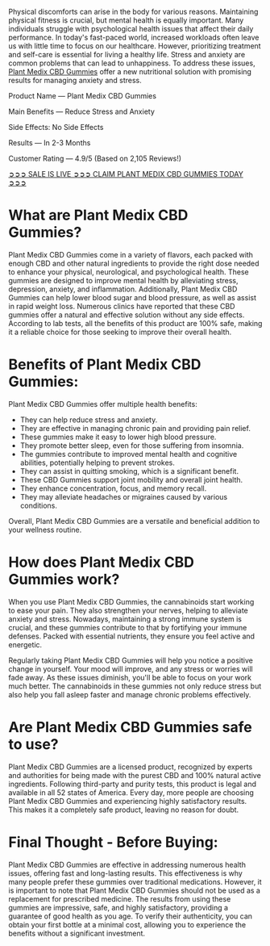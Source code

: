 Physical discomforts can arise in the body for various reasons. Maintaining physical fitness is crucial, but mental health is equally important. Many individuals struggle with psychological health issues that affect their daily performance. In today's fast-paced world, increased workloads often leave us with little time to focus on our healthcare. However, prioritizing treatment and self-care is essential for living a healthy life. Stress and anxiety are common problems that can lead to unhappiness. To address these issues, [Plant Medix CBD Gummies](https://www.facebook.com/plantmedixcbdgummies) offer a new nutritional solution with promising results for managing anxiety and stress.

Product Name — Plant Medix CBD Gummies

Main Benefits — Reduce Stress and Anxiety

Side Effects: No Side Effects

Results — In 2-3 Months

Customer Rating — 4.9/5 (Based on 2,105 Reviews!) ‍

[➲➲➲ SALE IS LIVE ➲➲➲ CLAIM PLANT MEDIX CBD GUMMIES TODAY ➲➲➲](https://farmscbdoil.com/plant-medix-cbd-gummies/)

# What are Plant Medix CBD Gummies?

Plant Medix CBD Gummies come in a variety of flavors, each packed with enough CBD and other natural ingredients to provide the right dose needed to enhance your physical, neurological, and psychological health. These gummies are designed to improve mental health by alleviating stress, depression, anxiety, and inflammation. Additionally, Plant Medix CBD Gummies can help lower blood sugar and blood pressure, as well as assist in rapid weight loss. Numerous clinics have reported that these CBD gummies offer a natural and effective solution without any side effects. According to lab tests, all the benefits of this product are 100% safe, making it a reliable choice for those seeking to improve their overall health.

# Benefits of Plant Medix CBD Gummies:

Plant Medix CBD Gummies offer multiple health benefits:

- They can help reduce stress and anxiety.
- They are effective in managing chronic pain and providing pain relief.
- These gummies make it easy to lower high blood pressure.
- They promote better sleep, even for those suffering from insomnia.
- The gummies contribute to improved mental health and cognitive abilities, potentially helping to prevent strokes.
- They can assist in quitting smoking, which is a significant benefit.
- These CBD Gummies support joint mobility and overall joint health.
- They enhance concentration, focus, and memory recall.
- They may alleviate headaches or migraines caused by various conditions.

Overall, Plant Medix CBD Gummies are a versatile and beneficial addition to your wellness routine.

# How does Plant Medix CBD Gummies work?

When you use Plant Medix CBD Gummies, the cannabinoids start working to ease your pain. They also strengthen your nerves, helping to alleviate anxiety and stress. Nowadays, maintaining a strong immune system is crucial, and these gummies contribute to that by fortifying your immune defenses. Packed with essential nutrients, they ensure you feel active and energetic.

Regularly taking Plant Medix CBD Gummies will help you notice a positive change in yourself. Your mood will improve, and any stress or worries will fade away. As these issues diminish, you'll be able to focus on your work much better. The cannabinoids in these gummies not only reduce stress but also help you fall asleep faster and manage chronic problems effectively.

# Are Plant Medix CBD Gummies safe to use?

Plant Medix CBD Gummies are a licensed product, recognized by experts and authorities for being made with the purest CBD and 100% natural active ingredients. Following third-party and purity tests, this product is legal and available in all 52 states of America. Every day, more people are choosing Plant Medix CBD Gummies and experiencing highly satisfactory results. This makes it a completely safe product, leaving no reason for doubt.

# Final Thought - Before Buying:

Plant Medix CBD Gummies are effective in addressing numerous health issues, offering fast and long-lasting results. This effectiveness is why many people prefer these gummies over traditional medications. However, it is important to note that Plant Medix CBD Gummies should not be used as a replacement for prescribed medicine. The results from using these gummies are impressive, safe, and highly satisfactory, providing a guarantee of good health as you age. To verify their authenticity, you can obtain your first bottle at a minimal cost, allowing you to experience the benefits without a significant investment.
